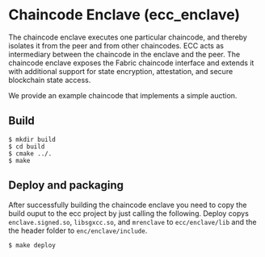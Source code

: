 <!---
Licensed under Creative Commons Attribution 4.0 International License
https://creativecommons.org/licenses/by/4.0/
--->
# Chaincode Enclave (ecc_enclave)

The chaincode enclave executes one particular chaincode, and thereby isolates
it from the peer and from other chaincodes. ECC acts as intermediary between
the chaincode in the enclave and the peer. The chaincode enclave exposes the
Fabric chaincode interface and extends it with additional support for state
encryption, attestation, and secure blockchain state access.

We provide an example chaincode that implements a simple auction.

## Build

    $ mkdir build
    $ cd build
    $ cmake ../.
    $ make

## Deploy and packaging

After successfully building the chaincode enclave you need to copy the build
ouput to the ecc project by just calling the following. Deploy copys
``enclave.signed.so``, ``libsgxcc.so``, and ``mrenclave`` to
``ecc/enclave/lib`` and the the header folder to `enc/enclave/include`.

    $ make deploy
